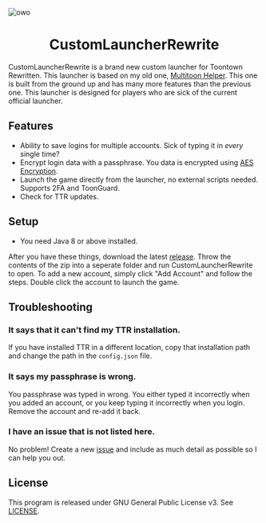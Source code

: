 ![owo](https://legoshi.moe/img/background.png)

<h1 align="center">CustomLauncherRewrite</h1>

CustomLauncherRewrite is a brand new custom launcher for Toontown Rewritten. This launcher is based on my old one, [Multitoon Helper](https://github.com/hyperdefined/multitoon-helper). This one is built from the ground up and has many more features than the previous one. This launcher is designed for players who are sick of the current official launcher.

## Features
* Ability to save logins for multiple accounts. Sick of typing it in *every* single time?
* Encrypt login data with a passphrase. You data is encrypted using [AES Encryption](https://searchsecurity.techtarget.com/definition/Advanced-Encryption-Standard).
* Launch the game directly from the launcher, no external scripts needed. Supports 2FA and ToonGuard.
* Check for TTR updates.

## Setup
* You need Java 8 or above installed.

After you have these things, download the latest [release](https://github.com/hyperdefined/CustomLauncherRewrite/releases). Throw the contents of the zip into a seperate folder and run CustomLauncherRewrite to open. To add a new account, simply click "Add Account" and follow the steps. Double click the account to launch the game.

## Troubleshooting
### It says that it can't find my TTR installation.
If you have installed TTR in a different location, copy that installation path and change the path in the `config.json` file.

### It says my passphrase is wrong.
You passphrase was typed in wrong. You either typed it incorrectly when you added an account, or you keep typing it incorrectly when you login. Remove the account and re-add it back.

### I have an issue that is not listed here.
No problem! Create a new [issue](https://github.com/hyperdefined/CustomLauncherRewrite/issues) and include as much detail as possible so I can help you out.

## License
This program is released under GNU General Public License v3. See [LICENSE](https://github.com/hyperdefined/CustomLauncherRewrite/blob/master/LICENSE).